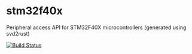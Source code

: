 # stm32f40x
Peripheral access API for STM32F40X microcontrollers (generated using svd2rust)

[![Build Status](https://travis-ci.org/jlecoeur/stm32f40x.svg?branch=master)](https://travis-ci.org/jlecoeur/stm32f40x) 
